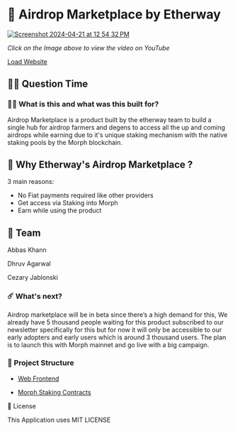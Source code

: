 
# 🥳 Airdrop Marketplace by Etherway


[![Screenshot 2024-04-21 at 12 54 32 PM](https://github.com/CJskii/Airdrop-Marketplace/assets/78753275/6e054728-facf-4821-8c6c-36032ae39a48)
](https://www.youtube.com/watch?v=Fw86xH3fjNw)

*Click on the Image above to view the video on YouTube*


[Load Website](https://airdrop.etherway.io/dashboard)

## 🤷‍♀️ Question Time

### 👨‍🔬 What is this and what was this built for?

Airdrop Marketplace is a product built by the etherway team to build a single hub for airdrop farmers and degens to access all the up and coming airdrops while earning due to it's unique staking mechanism with the native staking pools by the Morph blockchain.

## 🤔 Why Etherway's Airdrop Marketplace ?

3 main reasons: 
- No Fiat payments required like other providers
- Get access via Staking into Morph
- Earn while using the product

## 👊 Team

Abbas Khann

Dhruv Agarwal

Cezary Jablonski

### ☄️ What's next?

Airdrop marketplace will be in beta since there’s a high demand for this, We already have 5 thousand people waiting for this product subscribed to our newsletter specifically for this but for now it will only be accessible to our early adopters and early users which is around 3 thousand users. The plan is to launch this with Morph mainnet and go live with a big campaign.

### 🔩 Project Structure

- [Web Frontend](https://airdrop.etherway.io/dashboard)

- [Morph Staking Contracts](https://github.com/CJskii/Airdrop-Marketplace/tree/main/contracts)


🚫 License

This Application uses MIT LICENSE
